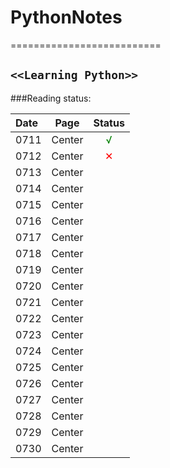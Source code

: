 # PythonNotes

==========================
## `<<Learning Python>>`

###Reading status:

Date         |  Page 			|   Status
:----------- | :-----------: 	| :-----------:
0711         | Center        	| <font color="GREEN">√<font>
0712         | Center        	| <font color="RED">✕<font>
0713         | Center        	| <font color="RED"><font>
0714         | Center        	| <font color="RED"><font>
0715         | Center        	| <font color="RED"><font>
0716         | Center        	| <font color="RED"><font>
0717         | Center        	| <font color="RED"><font>
0718         | Center        	| <font color="RED"><font>
0719         | Center        	| <font color="RED"><font>
0720         | Center        	| <font color="RED"><font>
0721         | Center        	| <font color="RED"><font>
0722         | Center        	| <font color="RED"><font>
0723         | Center        	| <font color="RED"><font>
0724         | Center        	| <font color="RED"><font>
0725         | Center        	| <font color="RED"><font>
0726         | Center        	| <font color="RED"><font>
0727         | Center        	| <font color="RED"><font>
0728         | Center        	| <font color="RED"><font>
0729         | Center        	| <font color="RED"><font>
0730         | Center        	| <font color="RED"><font>
